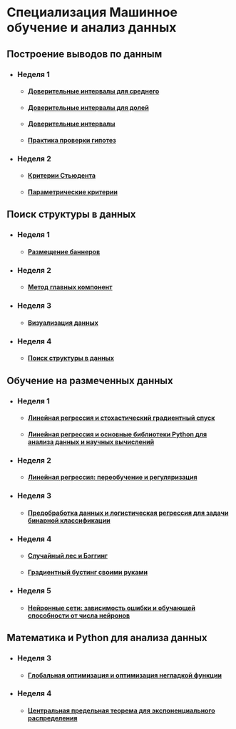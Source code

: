 # Специализация Машинное обучение и анализ данных

## Построение выводов по данным

* ### Неделя 1
  * #### [Доверительные интервалы для среднего](https://github.com/alimar05/Machine_learning_and_data_analysis/blob/master/Построение%20выводов%20по%20данным/Неделя%201/Доверительные%20интервалы/Доверительные%20интервалы%20для%20среднего.ipynb)
  * #### [Доверительные интервалы для долей](https://github.com/alimar05/Machine_learning_and_data_analysis/blob/master/Построение%20выводов%20по%20данным/Неделя%201/Доверительные%20интервалы/Доверительные%20интервалы%20для%20долей.ipynb)
  * #### [Доверительные интервалы](https://github.com/alimar05/Machine_learning_and_data_analysis/blob/master/Построение%20выводов%20по%20данным/Неделя%201/Доверительные%20интервалы/Доверительные%20интервалы.ipynb)
  * #### [Практика проверки гипотез](https://github.com/alimar05/Machine_learning_and_data_analysis/blob/master/Построение%20выводов%20по%20данным/Неделя%201/Проверка%20гипотез/Практика%20проверки%20гипотез.ipynb)
  
* ### Неделя 2
  * #### [Критерии Стьюдента](https://github.com/alimar05/Machine_learning_and_data_analysis/blob/master/Построение%20выводов%20по%20данным/Неделя%202/Параметрические%20критерии/Критерии%20Стьюдента.ipynb)
  * #### [Параметрические критерии](https://github.com/alimar05/Machine_learning_and_data_analysis/blob/master/Построение%20выводов%20по%20данным/Неделя%202/Параметрические%20критерии/Параметрические%20критерии.ipynb)

## Поиск структуры в данных

* ### Неделя 1
  * #### [Размещение баннеров](https://github.com/alimar05/Machine_learning_and_data_analysis/blob/master/Поиск%20структуры%20в%20данных/Неделя%201/Подробнее%20о%20методах%20кластеризации/Размещение%20баннеров.ipynb)

* ### Неделя 2
  * #### [Метод главных компонент](https://github.com/alimar05/Machine_learning_and_data_analysis/blob/master/Поиск%20структуры%20в%20данных/Неделя%202/Метод%20главных%20компонент/PCA.ipynb)

* ### Неделя 3
  * #### [Визуализация данных](https://github.com/alimar05/Machine_learning_and_data_analysis/blob/master/Поиск%20структуры%20в%20данных/Неделя%203/Визуализация%20данных/VisualizationPeerReview.ipynb)
  
* ### Неделя 4
  * #### [Поиск структуры в данных](https://github.com/alimar05/Machine_learning_and_data_analysis/blob/master/Поиск%20структуры%20в%20данных/Неделя%204/Тематическое%20моделирование/edit_CookingLDA_PA_Coursera.ipynb)

## Обучение на размеченных данных

* ### Неделя 1
  * #### [Линейная регрессия и стохастический градиентный спуск](https://github.com/alimar05/Machine_learning_and_data_analysis/blob/master/Обучение%20на%20размеченных%20данных/Неделя%201/Линейные%20модели/PA_linreg_stochastic_grad_descent.ipynb)
  * #### [Линейная регрессия и основные библиотеки Python для анализа данных и научных вычислений](https://github.com/alimar05/Machine_learning_and_data_analysis/blob/master/Обучение%20на%20размеченных%20данных/Неделя%201/Линейные%20модели/peer_review_linreg_height_weight.ipynb)

* ### Неделя 2
  * #### [Линейная регрессия: переобучение и регуляризация](https://github.com/alimar05/Machine_learning_and_data_analysis/blob/master/Обучение%20на%20размеченных%20данных/Неделя%202/Бибилиотека%20scikit-learn.%20Введение/OverfittingTask.ipynb)
  
* ### Неделя 3
  * #### [Предобработка данных и логистическая регрессия для задачи бинарной классификации](https://github.com/alimar05/Machine_learning_and_data_analysis/blob/master/Обучение%20на%20размеченных%20данных/Неделя%203/Библиотека%20scikit-learn.%20Продолжение/Preprocessing_LR_Cour.ipynb)

* ### Неделя 4
  * #### [Случайный лес и Бэггинг](https://github.com/alimar05/Machine_learning_and_data_analysis/blob/master/Обучение%20на%20размеченных%20данных/Неделя%204/Случайные%20леса/Bagging_and_random_forest.ipynb)
  * #### [Градиентный бустинг своими руками](https://github.com/alimar05/Machine_learning_and_data_analysis/blob/master/Обучение%20на%20размеченных%20данных/Неделя%204/Градиентный%20бустинг/grad_boosting.ipynb)
  
* ### Неделя 5
  * #### [Нейронные сети: зависимость ошибки и обучающей способности от числа нейронов](https://github.com/alimar05/Machine_learning_and_data_analysis/blob/master/Обучение%20на%20размеченных%20данных/Неделя%205/Нейронные%20сети/task_nn.ipynb)

## Математика и Python для анализа данных

* ### Неделя 3
  * #### [Глобальная оптимизация и оптимизация негладкой функции](https://github.com/alimar05/Machine_learning_and_data_analysis/blob/master/Математика%20и%20Python%20для%20анализа%20данных/Неделя%203/Оптимизация%20негладких%20функций/Глобальная%20оптимизация%20и%20оптимизация%20негладкой%20функции.ipynb)

* ### Неделя 4
  * #### [Центральная предельная теорема для экспоненциального распределения](https://github.com/alimar05/Machine_learning_and_data_analysis/blob/master/Математика%20и%20Python%20для%20анализа%20данных/Неделя%204/Статистики/Задание.ipynb)
